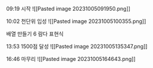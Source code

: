 09:19 시작
![[Pasted image 20231005091950.png]]

10:02 천단위 입성
![[Pasted image 20231005100355.png]]

배열 만들기 6 람다 표현식

13:53 1500점 달성
![[Pasted image 20231005135347.png]]

16:46 마무리 
![[Pasted image 20231005164643.png]]